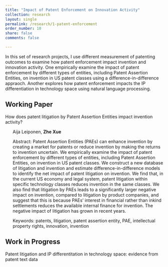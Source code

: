 ```yaml
---
title: "Impact of Patent Enforcement on Innovation Activity"
collection: research
layout: single
permalink: /research/1-patent-enforcement
order_number: 10
share: false
comments: false

---
```

In this set of research projects, I use different measurement of patenting outcomes to examine how patent enforcement impact invention and innovation activity. One empirically examine the impact of patent enforcement by different types of entities, including Patent Assertion Entities, on invention in US patent classes using a difference-in-difference appraoch. Another explores how patent enforcement impacts the IP differentiation in technology space using natural language processing.

## Working Paper

How does patent litigation by Patent Assertion Entities impact invention activity?<br/>

<ul> Aija Leiponen, <strong>Zhe Xue</strong> </ul>

<ul> Abstract: Patent Assertion Entities (PAEs) can enhance invention by creating a market for patents or reduce invention by making the returns to invention uncertain. We empirically examine the impact of patent enforcement by different types of entities, including Patent Assertion Entities, on invention in US patent classes. We construct a new database of litigation and invention and estimate difference-in-difference models to identify the net impact of patent litigation on invention. We find that, in the current US economy and legal system, patent litigation within specific technology classes reduces invention in the same classes. We also find that litigation by PAEs leads to a significantly larger negative impact on invention, compared to litigation by product companies, and suggest that this is because PAEs’ interest in financial rather than in­kind settlements reduces the available internal finance for invention. The negative impact of litigation has grown in recent years. </ul>

<ul> Keywords: patents, litigation, patent assertion entity, PAE, intellectual property rights, innovation, invention </ul>


## Work in Progress

Patent litigation and IP differentitation in technology space: evidence from patent text data<br/>